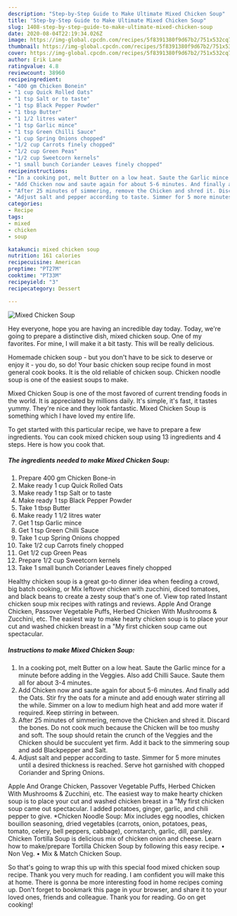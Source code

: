 ```yaml
---
description: "Step-by-Step Guide to Make Ultimate Mixed Chicken Soup"
title: "Step-by-Step Guide to Make Ultimate Mixed Chicken Soup"
slug: 1408-step-by-step-guide-to-make-ultimate-mixed-chicken-soup
date: 2020-08-04T22:19:34.026Z
image: https://img-global.cpcdn.com/recipes/5f8391380f9d67b2/751x532cq70/mixed-chicken-soup-recipe-main-photo.jpg
thumbnail: https://img-global.cpcdn.com/recipes/5f8391380f9d67b2/751x532cq70/mixed-chicken-soup-recipe-main-photo.jpg
cover: https://img-global.cpcdn.com/recipes/5f8391380f9d67b2/751x532cq70/mixed-chicken-soup-recipe-main-photo.jpg
author: Erik Lane
ratingvalue: 4.8
reviewcount: 38960
recipeingredient:
- "400 gm Chicken Bonein"
- "1 cup Quick Rolled Oats"
- "1 tsp Salt or to taste"
- "1 tsp Black Pepper Powder"
- "1 tbsp Butter"
- "1 1/2 litres water"
- "1 tsp Garlic mince"
- "1 tsp Green Chilli Sauce"
- "1 cup Spring Onions chopped"
- "1/2 cup Carrots finely chopped"
- "1/2 cup Green Peas"
- "1/2 cup Sweetcorn kernels"
- "1 small bunch Coriander Leaves finely chopped"
recipeinstructions:
- "In a cooking pot, melt Butter on a low heat. Saute the Garlic mince for a minute before adding in the Veggies. Also add Chilli Sauce. Saute them all for about 3-4 minutes."
- "Add Chicken now and saute again for about 5-6 minutes. And finally add the Oats. Stir fry the oats for a minute and add enough water stirring all the while. Simmer on a low to medium high heat and add more water if required. Keep stirring in between."
- "After 25 minutes of simmering, remove the Chicken and shred it. Discard the bones. Do not cook much because the Chicken will be too mushy and soft. The soup should retain the crunch of the Veggies and the Chicken should be succulent yet firm. Add it back to the simmering soup and add Blackpepper and Salt."
- "Adjust salt and pepper according to taste. Simmer for 5 more minutes until a desired thickness is reached. Serve hot garnished with chopped Coriander and Spring Onions."
categories:
- Recipe
tags:
- mixed
- chicken
- soup

katakunci: mixed chicken soup 
nutrition: 161 calories
recipecuisine: American
preptime: "PT27M"
cooktime: "PT33M"
recipeyield: "3"
recipecategory: Dessert

---
```



![Mixed Chicken Soup](https://img-global.cpcdn.com/recipes/5f8391380f9d67b2/751x532cq70/mixed-chicken-soup-recipe-main-photo.jpg)

Hey everyone, hope you are having an incredible day today. Today, we're going to prepare a distinctive dish, mixed chicken soup. One of my favorites. For mine, I will make it a bit tasty. This will be really delicious.

Homemade chicken soup - but you don&#39;t have to be sick to deserve or enjoy it - you do, so do! Your basic chicken soup recipe found in most general cook books. It is the old reliable of chicken soup. Chicken noodle soup is one of the easiest soups to make.

Mixed Chicken Soup is one of the most favored of current trending foods in the world. It is appreciated by millions daily. It's simple, it's fast, it tastes yummy. They're nice and they look fantastic. Mixed Chicken Soup is something which I have loved my entire life.


To get started with this particular recipe, we have to prepare a few ingredients. You can cook mixed chicken soup using 13 ingredients and 4 steps. Here is how you cook that.

<!--inarticleads1-->

##### The ingredients needed to make Mixed Chicken Soup:

1. Prepare 400 gm Chicken Bone-in
1. Make ready 1 cup Quick Rolled Oats
1. Make ready 1 tsp Salt or to taste
1. Make ready 1 tsp Black Pepper Powder
1. Take 1 tbsp Butter
1. Make ready 1 1/2 litres water
1. Get 1 tsp Garlic mince
1. Get 1 tsp Green Chilli Sauce
1. Take 1 cup Spring Onions chopped
1. Take 1/2 cup Carrots finely chopped
1. Get 1/2 cup Green Peas
1. Prepare 1/2 cup Sweetcorn kernels
1. Take 1 small bunch Coriander Leaves finely chopped


Healthy chicken soup is a great go-to dinner idea when feeding a crowd, big batch cooking, or Mix leftover chicken with zucchini, diced tomatoes, and black beans to create a zesty soup that&#39;s one of. View top rated Instant chicken soup mix recipes with ratings and reviews. Apple And Orange Chicken, Passover Vegetable Puffs, Herbed Chicken With Mushrooms &amp; Zucchini, etc. The easiest way to make hearty chicken soup is to place your cut and washed chicken breast in a &#34;My first chicken soup came out spectacular. 

<!--inarticleads2-->

##### Instructions to make Mixed Chicken Soup:

1. In a cooking pot, melt Butter on a low heat. Saute the Garlic mince for a minute before adding in the Veggies. Also add Chilli Sauce. Saute them all for about 3-4 minutes.
1. Add Chicken now and saute again for about 5-6 minutes. And finally add the Oats. Stir fry the oats for a minute and add enough water stirring all the while. Simmer on a low to medium high heat and add more water if required. Keep stirring in between.
1. After 25 minutes of simmering, remove the Chicken and shred it. Discard the bones. Do not cook much because the Chicken will be too mushy and soft. The soup should retain the crunch of the Veggies and the Chicken should be succulent yet firm. Add it back to the simmering soup and add Blackpepper and Salt.
1. Adjust salt and pepper according to taste. Simmer for 5 more minutes until a desired thickness is reached. Serve hot garnished with chopped Coriander and Spring Onions.


Apple And Orange Chicken, Passover Vegetable Puffs, Herbed Chicken With Mushrooms &amp; Zucchini, etc. The easiest way to make hearty chicken soup is to place your cut and washed chicken breast in a &#34;My first chicken soup came out spectacular. I added potatoes, ginger, garlic, and chili pepper to give. *Chicken Noodle Soup: Mix includes egg noodles, chicken bouillon seasoning, dried vegetables (carrots, onion, potatoes, peas, tomato, celery, bell peppers, cabbage), cornstarch, garlic, dill, parsley. Chicken Tortilla Soup is delicious mix of chicken onion and cheese. Learn how to make/prepare Tortilla Chicken Soup by following this easy recipe. • Non Veg. • Mix &amp; Match Chicken Soup. 

So that's going to wrap this up with this special food mixed chicken soup recipe. Thank you very much for reading. I am confident you will make this at home. There is gonna be more interesting food in home recipes coming up. Don't forget to bookmark this page in your browser, and share it to your loved ones, friends and colleague. Thank you for reading. Go on get cooking!
